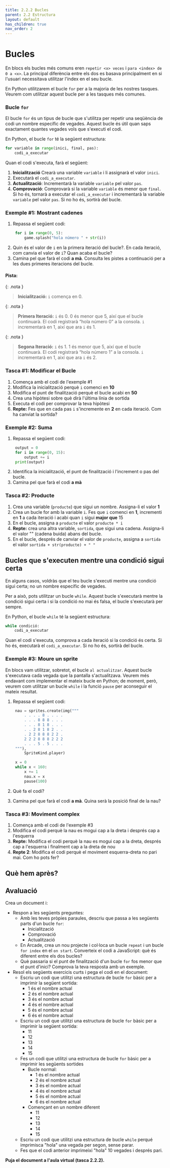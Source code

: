 ```yaml
---
title: 2.2.2 Bucles
parent: 2.2 Estructura
layout: default
has_children: true
nav_order: 2
---
```


# Bucles

En blocs els bucles més comuns eren `repetir <x> veces` i `para <index> de 0 a <x>`. La principal diferència entre els dos es basava principalment en si l'usuari necessitava utilitzar l'índex en el seu bucle.

En Python utilitzarem el bucle `for` per a la majoria de les nostres tasques. Veurem com utilitzar aquest bucle per a les tasques més comunes.

### Bucle `for`

El bucle `for` és un tipus de bucle que s'utilitza per repetir una seqüència de codi un nombre específic de vegades. Aquest bucle és útil quan saps exactament quantes vegades vols que s'executi el codi.

En Python, el bucle `for` té la següent estructura:

```python
for variable in range(inici, final, pas):
    codi_a_executar
```

Quan el codi s'executa, farà el següent:

1. **Inicialització** Crearà una variable `variable` i li assignarà el valor `inici`.
2. Executarà el `codi_a_executar`.
3. **Actualització**: Incrementarà la variable `variable` pel valor `pas`.
4. **Comprovació**: Comprovarà si la variable `variable` és menor que `final`. Si ho és, tornarà a executar el `codi_a_executar` i incrementarà la variable `variable` pel valor `pas`. Si no ho és, sortirà del bucle.

### Exemple #1: Mostrant cadenes

1. Repassa el següent codi:
   ```python
    for i in range(0, 5):
        game.splash("hola número " + str(i))
   ```
2. Quin és el valor de `i` en la primera iteració del bucle?. En cada iteració, com canvia el valor de `i`? Quan acaba el bucle?
3. Camina pel que farà el codi **a mà**. Consulta les pistes a continuació per a les dues primeres iteracions del bucle.

#### Pista:

{: .nota }

> **Inicialització:** `i` comença en 0.

{: .nota }

> **Primera Iteració:** `i` és 0. 0 és menor que 5, així que el bucle continuarà. El codi registrarà “hola número 0” a la consola. `i` incrementarà en 1, així que ara `i` és 1.

{: .nota }

> **Segona Iteració:** `i` és 1. 1 és menor que 5, així que el bucle continuarà. El codi registrarà “hola número 1” a la consola. `i` incrementarà en 1, així que ara `i` és 2.

### Tasca #1: Modificar el Bucle

1. Comença amb el codi de l'exemple #1
2. Modifica la inicialització perquè `i` comenci en **10**
3. Modifica el punt de finalització perquè el bucle acabi en **50**
4. Crea una hipòtesi sobre què dirà l'última línia de sortida
5. Executa el codi per comprovar la teva hipòtesi
6. **Repte:** Fes que en cada pas `i` s'incremente en **2** en cada iteració. Com ha canviat la sortida?

### Exemple #2: Suma

1. Repassa el següent codi:
   ```python
    output = 0
    for i in range(0, 15):
        output += i
    print(output)
   ```
2. Identifica la inicialització, el punt de finalització i l'increment o pas del bucle.
3. Camina pel que farà el codi **a mà**

### Tasca #2: Producte

1. Crea una variable (`producte`) que sigui un nombre. Assigna-li el valor **1**
2. Crea un bucle for amb la variable `i`. Fes que `i` comenci en **1**, incrementi en **1** a cada iteració i acabi quan `i` sigui **major que** 15
3. En el bucle, assigna a `producte` el valor `producte * i`
4. **Repte:** crea una altra variable, `sortida`, que sigui una cadena. Assigna-li el valor "" (cadena buida) abans del bucle.
5. En el bucle, després de canviar el valor de `producte`, assigna a `sortida` el valor `sortida + str(producte) + " "`

## Bucles que s'executen mentre una condició sigui certa

En alguns casos, voldràs que el teu bucle s'executi mentre una condició sigui certa; no un nombre específic de vegades.

Per a això, pots utilitzar un bucle `while`. Aquest bucle s'executarà mentre la condició sigui certa i si la condició no mai és falsa, el bucle s'executarà per sempre.

En Python, el bucle `while` té la següent estructura:

```python
while condició:
    codi_a_executar
```

Quan el codi s'executa, comprova a cada iteració si la condició és certa. Si ho és, executarà el `codi_a_executar`. Si no ho és, sortirà del bucle.

### Exemple #3: Moure un sprite

En blocs vam utilitzar, sobretot, el bucle `al actualitzar`. Aquest bucle s'executava cada vegada que la pantalla s'actualitzava. Veurem més endavant com implementar el mateix bucle en Python; de moment, però, veurem com utilitzar un bucle `while` i la funció `pause` per aconseguir el mateix resultat.

1. Repassa el següent codi:

   ```python
    nau = sprites.create(img("""
        . . . . 8 . . . .
        . . . 8 8 8 . . .
        . . . 8 1 8 . . .
        . . 2 8 1 8 2 . .
        . 2 2 8 8 8 2 2 .
        2 2 2 8 8 8 2 2 2
        . . . 5 . 5 . . .
    """),
        SpriteKind.player)

    x = 0
    while x < 160:
        x += 1
        nau.x = x
        pause(100)
   ```

2. Què fa el codi?
3. Camina pel que farà el codi **a mà**. Quina serà la posició final de la nau?

### Tasca #3: Moviment complex

1. Comença amb el codi de l'exemple #3
2. Modifica el codi perquè la nau es mogui cap a la dreta i després cap a l'esquerra
3. **Repte:** Modifica el codi perquè la nau es mogui cap a la dreta, després cap a l'esquerra i finalment cap a la dreta de nou
4. **Repte 2**: Modifica el codi perquè el moviment esquerra-dreta no pari mai. Com ho pots fer?

## Què hem après?

## Avaluació

Crea un document i:

- Respon a les següents preguntes:
  - Amb les teves pròpies paraules, descriu que passa a les següents parts d'un bucle `for`:
    - Inicialització
    - Comprovació
    - Actualització
  - En Arcade, crea un nou projecte i col·loca un bucle `repeat` i un bucle `for index` en el `on start`. Converteix el codi a JavaScript: què és diferent entre els dos bucles?
  - Què passaria si el punt de finalització d'un bucle `for` fos menor que el punt d'inici? Comprova la teva resposta amb un exemple.
- Resol els següents exercicis curts i pega el codi en el document:
  - Escriu un codi que utilitzi una estructura de bucle `for` bàsic per a imprimir la següent sortida:
    - 1 és el nombre actual
    - 2 és el nombre actual
    - 3 és el nombre actual
    - 4 és el nombre actual
    - 5 és el nombre actual
    - 6 és el nombre actual
  - Escriu un codi que utilitzi una estructura de bucle `for` bàsic per a imprimir la següent sortida:
    - 11
    - 12
    - 13
    - 14
    - 15
  - Fes un codi que utilitzi una estructura de bucle `for` bàsic per a imprimir les següents sortides
    - Bucle normal:
      - 1 és el nombre actual
      - 2 és el nombre actual
      - 3 és el nombre actual
      - 4 és el nombre actual
      - 5 és el nombre actual
      - 6 és el nombre actual
    - Començant en un nombre diferent
      - 11
      - 12
      - 13
      - 14
      - 15
  - Escriu un codi que utilitzi una estructura de bucle `while` perqué imprimisca "hola" una vegada per segon, sense parar.
  - Fes que el codi anterior imprimeixi "hola" 10 vegades i després pari.

**Puja el document a l'aula virtual (tasca 2.2.2).**
